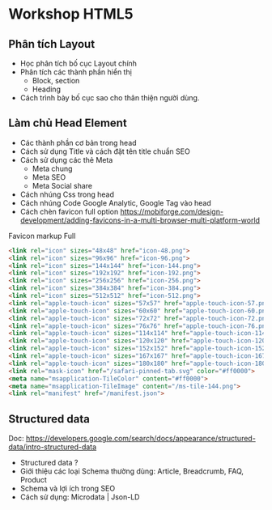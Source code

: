 # Workshop HTML5

## Phân tích Layout

- Học phân tích bố cục Layout chính
- Phân tích các thành phần hiển thị
  - Block, section
  - Heading
- Cách trình bày bố cục sao cho thân thiện người dùng.

## Làm chủ Head Element

- Các thành phần cơ bản trong head
- Cách sử dụng Title và cách đặt tên title chuẩn SEO
- Cách sử dụng các thẻ Meta
  - Meta chung
  - Meta SEO
  - Meta Social share
- Cách nhúng Css trong head
- Cách nhúng Code Google Analytic, Google Tag vào head
- Cách chèn favicon full option <https://mobiforge.com/design-development/adding-favicons-in-a-multi-browser-multi-platform-world>

Favicon markup Full

```html
<link rel="icon" sizes="48x48" href="icon-48.png">
<link rel="icon" sizes="96x96" href="icon-96.png">
<link rel="icon" sizes="144x144" href="icon-144.png">
<link rel="icon" sizes="192x192" href="icon-192.png">
<link rel="icon" sizes="256x256" href="icon-256.png">
<link rel="icon" sizes="384x384" href="icon-384.png">
<link rel="icon" sizes="512x512" href="icon-512.png">
<link rel="apple-touch-icon" sizes="57x57" href="apple-touch-icon-57.png">
<link rel="apple-touch-icon" sizes="60x60" href="apple-touch-icon-60.png">
<link rel="apple-touch-icon" sizes="72x72" href="apple-touch-icon-72.png">
<link rel="apple-touch-icon" sizes="76x76" href="apple-touch-icon-76.png">
<link rel="apple-touch-icon" sizes="114x114" href="apple-touch-icon-114.png">
<link rel="apple-touch-icon" sizes="120x120" href="apple-touch-icon-120.png">
<link rel="apple-touch-icon" sizes="152x152" href="apple-touch-icon-152.png">
<link rel="apple-touch-icon" sizes="167x167" href="apple-touch-icon-167.png">
<link rel="apple-touch-icon" sizes="180x180" href="apple-touch-icon-180.png">
<link rel="mask-icon" href="/safari-pinned-tab.svg" color="#ff0000">
<meta name="msapplication-TileColor" content="#ff0000">
<meta name="msapplication-TileImage" content="/ms-tile-144.png">
<link rel="manifest" href="/manifest.json">
```

## Structured data

Doc:  <https://developers.google.com/search/docs/appearance/structured-data/intro-structured-data>

- Structured data ?
- Giới thiệu các loại Schema thường dùng: Article, Breadcrumb, FAQ, Product
- Schema và lợi ích trong SEO
- Cách sử dụng: Microdata | Json-LD
